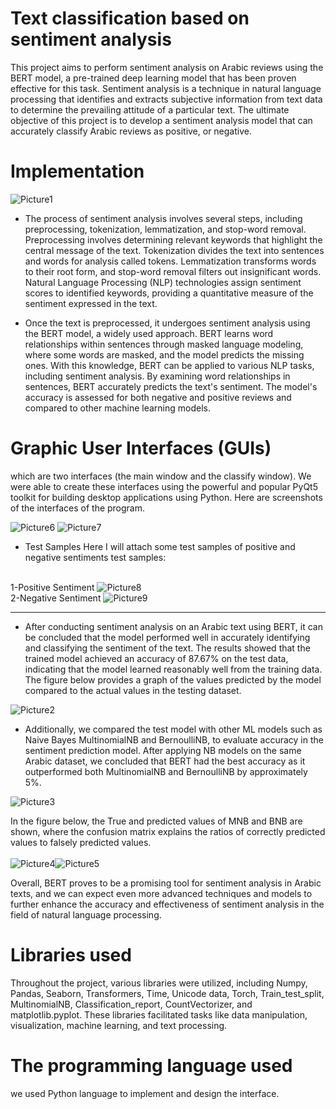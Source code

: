 # Text classification based on sentiment analysis

This project aims to perform sentiment analysis on Arabic reviews using the BERT model, a pre-trained deep learning model that has been proven effective for this task. Sentiment analysis is a technique in natural language processing that identifies and extracts subjective information from text data to determine the prevailing attitude of a particular text. The ultimate objective of this project is to develop a sentiment analysis model that can accurately classify Arabic reviews as positive, or negative.

# Implementation

<img src="https://i.ibb.co/nQH0KcM/Picture1.png" alt="Picture1" border="0">

* The process of sentiment analysis involves several steps, including preprocessing, tokenization, lemmatization, and stop-word removal. Preprocessing involves determining relevant keywords that highlight the central message of the text. Tokenization divides the text into sentences and words for analysis called tokens. Lemmatization transforms words to their root form, and stop-word removal filters out insignificant words. Natural Language Processing (NLP) technologies assign sentiment scores to identified keywords, providing a quantitative measure of the sentiment expressed in the text.
  
* Once the text is preprocessed, it undergoes sentiment analysis using the BERT model, a widely used approach. BERT learns word relationships within sentences through masked language modeling, where some words are masked, and the model predicts the missing ones. With this knowledge, BERT can be applied to various NLP tasks, including sentiment analysis. By examining word relationships in sentences, BERT accurately predicts the text's sentiment. The model's accuracy is assessed for both negative and positive reviews and compared to other machine learning models.

  
# Graphic User Interfaces (GUIs)
which are two interfaces (the main window and the classify window). We were able to create these interfaces using the powerful and popular PyQt5 toolkit for building desktop applications using Python.
Here are screenshots of the interfaces of the program.

<img src="https://i.ibb.co/BV8dFfG/Picture6.png" alt="Picture6" border="0">
<img src="https://i.ibb.co/jhL08vk/Picture7.png" alt="Picture7" border="0">

* Test Samples
Here I will attach some test samples of positive and negative sentiments test samples:
<br/> 
1-Positive Sentiment
<img src="https://i.ibb.co/MSfrVQ2/Picture8.png" alt="Picture8" border="0">
<br/> 
2-Negative Sentiment
<img src="https://i.ibb.co/THDNdN0/Picture9.png" alt="Picture9" border="0">


------------------------------------------------------------------------------------

* After conducting sentiment analysis on an Arabic text using BERT, it can be concluded that the model performed well in accurately identifying and classifying the sentiment of the text. The results showed that the trained model achieved an accuracy of 87.67% on the test data, indicating that the model learned reasonably well from the training data. The figure below provides a graph of the values predicted by the model compared to the actual values in the testing dataset.

<img src="https://i.ibb.co/g6dcSfV/Picture2.png" alt="Picture2" border="0">


* Additionally, we compared the test model with other ML models such as Naive Bayes MultinomialNB and BernoulliNB, to evaluate accuracy in the sentiment prediction model. After applying NB models on the same Arabic dataset, we concluded that BERT had the best accuracy as it outperformed both MultinomialNB and BernoulliNB by approximately 5%.

<img src="https://i.ibb.co/JkR8q8K/Picture3.png" alt="Picture3" border="0">

In the figure below, the True and predicted values of MNB and BNB are shown, where the confusion matrix explains the ratios of correctly predicted values to falsely predicted values.
<br/> 
<br/>
<img src="https://i.ibb.co/KWhpXWZ/Picture4.png" alt="Picture4" border="0"><img src="https://i.ibb.co/zRRcL4d/Picture5.png" alt="Picture5" border="0">
<br/>

Overall, BERT proves to be a promising tool for sentiment analysis in Arabic texts, and we can expect even more advanced techniques and models to further enhance the accuracy and effectiveness of sentiment analysis in the field of natural language processing.

# Libraries used 
Throughout the project, various libraries were utilized, including Numpy, Pandas, Seaborn, Transformers, Time, Unicode data, Torch, Train_test_split, MultinomialNB, Classification_report, CountVectorizer, and matplotlib.pyplot. These libraries facilitated tasks like data manipulation, visualization, machine learning, and text processing.

# The programming language used
we used Python language to implement and design the interface.




